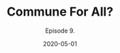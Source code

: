 ---
#NOTES: don't use "#" or ":" those mess with the code
# What is the name of the episode?
title: Commune For All?
# What is the subtotitle of the episode? this will show up in the
subtitle: Episode 9.

# NO CHANGE don't change this 
#VVVVVVVVVVVVVVVVVVVVVVVVVVVVVVVVVVVVVVVVVVVVVVV
layout: default
comments: true

# Add +1 to the latest episode. This controls where in the grid the episode will show up
#e.g if the latest episode is number 8, this episode should be number 9
modal-id: 9
# Creation date
date: 2020-05-01
#main image. image should go in img/portfolio
img: Commune For All.png
#thumbnail image. image should go in img/portfolio
thumbnail: default-thumbnail.png
#description of the image when hoving over, useful to the visually impaired
alt: Musical week again!
#date that will be displayed
project-date: May 2020
#who participated?
guests: Paul - Will - Mark - Lilian  
#noir, sci-fi and such
genre: Musical

description: It's musical week! Mark, Lilian and Paul with Will on the keys. Loads of fun to make. Is a world without rules really the thing for everyone? Or do we need a form to request dinner time adjustments? Hippies, riots, interrogations and much more!


#link to the individual episodes in each platform
spoti-link: https://open.spotify.com/episode/6IDhlYs5UQxxjMMm536YRd?si=6Z7u164_QiuohP6tnGLuqw
apple-link: https://podcasts.apple.com/us/podcast/the-offer-an-improvised-story/id1501625817?i=1000473344898
tunein-link: https://tunein.com/podcasts/Comedy-Podcasts/The-Offer-p1300957/?topicId=141042494
switcher-link: https://www.stitcher.com/podcast/the-offer-an-improv-podcast/e/68585020

---